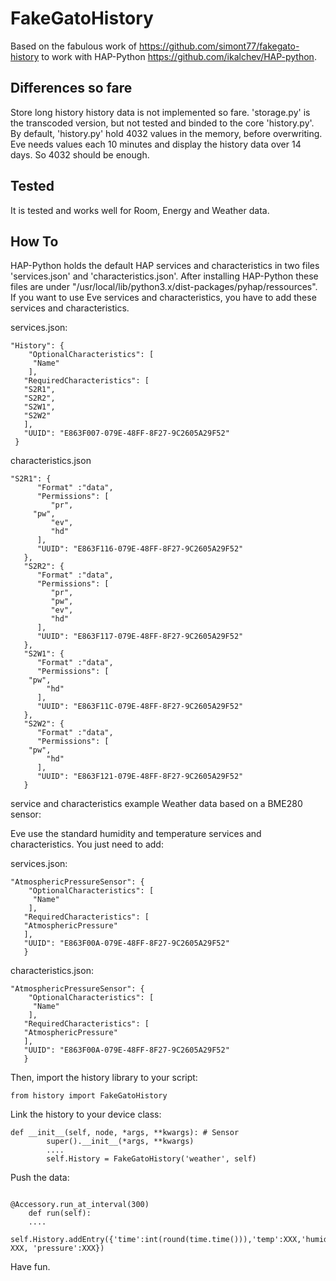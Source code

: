 # FakeGatoHistory

Based on the fabulous work of <https://github.com/simont77/fakegato-history> to work with HAP-Python <https://github.com/ikalchev/HAP-python>.

## Differences so fare

Store long history history data is not implemented so fare. 'storage.py' is the transcoded version, but not tested and binded to the core 'history.py'.
By default, 'history.py' hold 4032 values in the memory, before overwriting. Eve needs values each 10 minutes and display the history data over 14 days. So 4032 should be enough.

## Tested

It is tested and works well for Room, Energy and Weather data. 


## How To

HAP-Python holds the default HAP services and characteristics in two files 'services.json' and 'characteristics.json'.
After installing HAP-Python these files are under "/usr/local/lib/python3.x/dist-packages/pyhap/ressources". If you want to use Eve services and characteristics, you have to add these services and characteristics.

services.json:

````
"History": {
    "OptionalCharacteristics": [
     "Name"
    ],
   "RequiredCharacteristics": [
   "S2R1",
   "S2R2",
   "S2W1",
   "S2W2"
   ],
   "UUID": "E863F007-079E-48FF-8F27-9C2605A29F52"
 }
 ````
characteristics.json

````
"S2R1": {
      "Format" :"data",
      "Permissions": [
         "pr",
	 "pw",
         "ev",
         "hd"
      ],
      "UUID": "E863F116-079E-48FF-8F27-9C2605A29F52"
   },
   "S2R2": {
      "Format" :"data",
      "Permissions": [
         "pr",
         "pw",
         "ev",
         "hd"
      ],
      "UUID": "E863F117-079E-48FF-8F27-9C2605A29F52"
   },
   "S2W1": {
      "Format" :"data",
      "Permissions": [
	"pw",
        "hd"
      ],
      "UUID": "E863F11C-079E-48FF-8F27-9C2605A29F52"
   },
   "S2W2": {
      "Format" :"data",
      "Permissions": [
	"pw",
        "hd"
      ],
      "UUID": "E863F121-079E-48FF-8F27-9C2605A29F52"
   }
   ````


service and characteristics example Weather data based on a BME280 sensor:

Eve use the standard humidity and temperature services and characteristics. You just need to add:

services.json:

````
"AtmosphericPressureSensor": {
    "OptionalCharacteristics": [
     "Name"
    ],
   "RequiredCharacteristics": [
   "AtmosphericPressure"
   ],
   "UUID": "E863F00A-079E-48FF-8F27-9C2605A29F52"
   }
````

characteristics.json:

````
"AtmosphericPressureSensor": {
    "OptionalCharacteristics": [
     "Name"
    ],
   "RequiredCharacteristics": [
   "AtmosphericPressure"
   ],
   "UUID": "E863F00A-079E-48FF-8F27-9C2605A29F52"
   }

````

Then, import the history library to your script:

```#!/usr/bin/env python3
from history import FakeGatoHistory
```

Link the history to your device class:

```#!/usr/bin/env python3
def __init__(self, node, *args, **kwargs): # Sensor
        super().__init__(*args, **kwargs)
        ....
        self.History = FakeGatoHistory('weather', self)

```

Push the data:

```#!/usr/bin/env python3

@Accessory.run_at_interval(300)
    def run(self):
    ....
    self.History.addEntry({'time':int(round(time.time())),'temp':XXX,'humidity': XXX, 'pressure':XXX})
```


Have fun.
